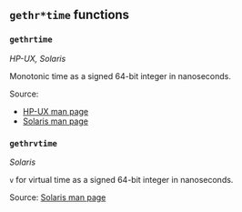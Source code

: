`gethr*time` functions
----------------------

### `gethrtime`
*HP-UX, Solaris*

Monotonic time as a signed 64-bit integer in nanoseconds.

Source:
  * [HP-UX man page](http://h20565.www2.hp.com/hpsc/doc/public/display?docId=emr_na-c02263260)
  * [Solaris man page](https://docs.oracle.com/cd/E36784_01/html/E36874/gethrtime-3c.html)

### `gethrvtime`
*Solaris*

`v` for virtual time as a signed 64-bit integer in nanoseconds.

Source: [Solaris man page](https://docs.oracle.com/cd/E36784_01/html/E36874/gethrtime-3c.html)
